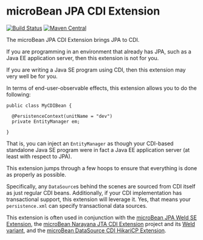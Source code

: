 # microBean JPA CDI Extension

[![Build Status](https://travis-ci.org/microbean/microbean-jpa-cdi.svg?branch=master)](https://travis-ci.org/microbean/microbean-jpa-cdi)
[![Maven Central](https://maven-badges.herokuapp.com/maven-central/org.microbean/microbean-jpa-cdi/badge.svg)](https://maven-badges.herokuapp.com/maven-central/org.microbean/microbean-jpa-cdi)

The microBean JPA CDI Extension brings JPA to CDI.

If you are programming in an environment that already has JPA, such as
a Java EE application server, then this extension is not for you.

If you are writing a Java SE program using CDI, then this extension
may very well be for you.

In terms of end-user-observable effects, this extension allows you to
do the following:

```
public class MyCDIBean {

  @PersistenceContext(unitName = "dev")
  private EntityManager em;

}
```

That is, you can inject an `EntityManager` as though your CDI-based
standalone Java SE program were in fact a Java EE application server
(at least with respect to JPA).

This extension jumps through a few hoops to ensure that everything is
done as properly as possible.

Specifically, any `DataSource`s behind the scenes are sourced from CDI
itself as just regular CDI beans.  Additionally, if your CDI
implementation has transactional support, this extension will leverage
it.  Yes, that means your `persistence.xml` can specify transactional
data sources.

This extension is often used in conjunction with the [microBean JPA
Weld SE
Extension](https://github.com/microbean/microbean-jpa-weld-se/), the
[microBean Narayana JTA CDI
Extension](https://github.com/microbean/microbean-narayana-jta-cdi)
project and its [Weld
variant](https://github.com/microbean/microbean-narayana-jta-weld-se),
and the [microBean DataSource CDI HikariCP
Extension](https://microbean.github.io/microbean-datasource-cdi-hikaricp/).

